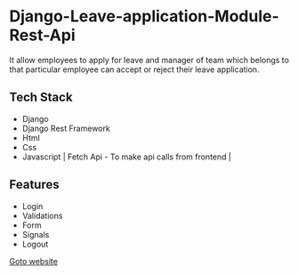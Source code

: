 # Django-Leave-application-Module-Rest-Api
It allow employees to apply for leave and manager of team which belongs to that particular employee can accept or reject their leave application.

## Tech Stack 
* Django
* Django Rest Framework
* Html
* Css
* Javascript | Fetch Api - To make api calls from frontend |

## Features
* Login
* Validations
* Form
* Signals
* Logout

[Goto website](http://leaveapp-nik.herokuapp.com/)
